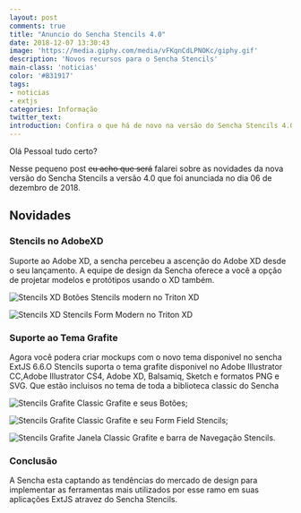 ```yaml
---
layout: post
comments: true
title: "Anuncio do Sencha Stencils 4.0"
date: 2018-12-07 13:30:43
image: 'https://media.giphy.com/media/vFKqnCdLPNOKc/giphy.gif'
description: 'Novos recursos para o Sencha Stencils'
main-class: 'noticias'
color: '#B31917'
tags:
- noticias
- extjs
categories: Informação
twitter_text:
introduction: Confira o que há de novo na versão do Sencha Stencils 4.0
---
```


Olá Pessoal tudo certo?

Nesse pequeno post <strike>eu acho que será</strike> falarei sobre as novidades da nova versão do Sencha Stencils a versão 4.0 que foi anunciada no dia 06 de dezembro de 2018.

## Novidades

### Stencils no AdobeXD
Suporte ao Adobe XD, a sencha percebeu a ascenção do Adobe XD desde o seu lançamento. A equipe de design da Sencha oferece a você a opção de projetar modelos e protótipos usando o XD também.

![Stencils XD](https://www.sencha.com/wp-content/uploads/2018/12/image3-1024x590.png)
Botões Stencils modern no Triton XD

![Stencils XD](https://www.sencha.com/wp-content/uploads/2018/12/image6-1024x591.png)
Stencils Form Modern no Triton XD

### Suporte ao Tema Grafite

Agora você podera criar mockups com o novo tema disponivel no sencha ExtJS 6.6.O Stencils suporta o tema grafite disponivel no Adobe Illustrator CC,Adobe Illustrator CS4, Adobe XD, Balsamiq, Sketch e formatos PNG e SVG. Que estão incluisos no tema de toda a biblioteca classic do Sencha

![Stencils Grafite](https://www.sencha.com/wp-content/uploads/2018/12/image7.png)
Classic Grafite e seus Botões;

![Stencils Grafite](https://www.sencha.com/wp-content/uploads/2018/12/stencils-graphite-form-field.png)
Classic Grafite e seu Form Field Stencils;

![Stencils Grafite](https://www.sencha.com/wp-content/uploads/2018/12/stencils-graphite-windows-nav.png)
Janela Classic Grafite e barra de Navegação Stencils.

### Conclusão 

A Sencha esta captando as tendências do mercado de design para implementar as ferramentas mais utilizados por esse ramo em suas aplicações ExtJS atravez do Sencha Stencils.



